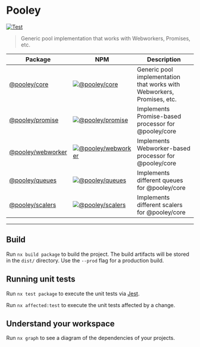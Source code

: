 # Pooley

[![Test](https://github.com/gund/pooley/actions/workflows/test.yml/badge.svg)](https://github.com/gund/pooley/actions/workflows/test.yml)

> Generic pool implementation that works with Webworkers, Promises, etc.

| Package                                  | NPM                                                                                                                    | Description                                                            |
| ---------------------------------------- | ---------------------------------------------------------------------------------------------------------------------- | ---------------------------------------------------------------------- |
| [@pooley/core](/packages/core)           | [![@pooley/core](https://badge.fury.io/js/@pooley%2Fcore.svg)](https://badge.fury.io/js/@pooley%2Fcore)                | Generic pool implementation that works with Webworkers, Promises, etc. |
| [@pooley/promise](/packages/promise)     | [![@pooley/promise](https://badge.fury.io/js/@pooley%2Fpromise.svg)](https://badge.fury.io/js/@pooley%2Fpromise)       | Implements Promise-based processor for @pooley/core                    |
| [@pooley/webworker](/packages/webworker) | [![@pooley/webworker](https://badge.fury.io/js/@pooley%2Fwebworker.svg)](https://badge.fury.io/js/@pooley%2Fwebworker) | Implements Webworker-based processor for @pooley/core                  |
| [@pooley/queues](/packages/queues)       | [![@pooley/queues](https://badge.fury.io/js/@pooley%2Fqueues.svg)](https://badge.fury.io/js/@pooley%2Fqueues)          | Implements different queues for @pooley/core                           |
| [@pooley/scalers](/packages/scalers)     | [![@pooley/scalers](https://badge.fury.io/js/@pooley%2Fscalers.svg)](https://badge.fury.io/js/@pooley%2Fscalers)       | Implements different scalers for @pooley/core                          |

---

## Build

Run `nx build package` to build the project. The build artifacts will be stored in the `dist/` directory. Use the `--prod` flag for a production build.

## Running unit tests

Run `nx test package` to execute the unit tests via [Jest](https://jestjs.io).

Run `nx affected:test` to execute the unit tests affected by a change.

## Understand your workspace

Run `nx graph` to see a diagram of the dependencies of your projects.
